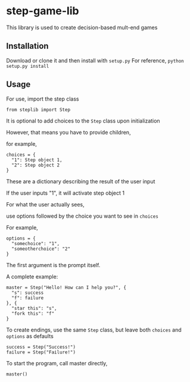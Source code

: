 # step-game-lib

This library is used to create decision-based mult-end games

## Installation
Download or clone it and then install with `setup.py`
For reference, `python setup.py install`

## Usage
For use, import the step class

```
from steplib import Step
``` 

It is optional to add choices to the `Step` class upon initialization

However, that means you have to provide children,

for example,

```
choices = {
  "1": Step object 1,
  "2": Step object 2
}
```

These are a dictionary describing the result of the user input

If the user inputs "1", it will activate step object 1

For what the user actually sees,

use options followed by the choice you want to see in `choices`

For example,

```
options = {
  "somechoice": "1",
  "someotherchoice": "2"
}
```

The first argument is the prompt itself.

A complete example:
```
master = Step("Hello! How can I help you?", {
  "s": success
  "f": failure
}, {
  "star this": "s",
  "fork this": "f"
}
```
To create endings, use the same `Step` class, but leave both `choices` and `options` as defaults
```
success = Step("Success!")
failure = Step("Failure!")
```
To start the program, call master directly,
```
master()
```
